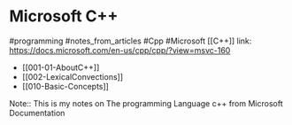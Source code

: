 # Microsoft C++
#programming #notes_from_articles #Cpp #Microsoft
[[C++]]
link: <https://docs.microsoft.com/en-us/cpp/cpp/?view=msvc-160>

- [[001-01-AboutC++]]
- [[002-LexicalConvections]]
- [[010-Basic-Concepts]]


Note::
This is  my notes on The programming Language c++ from Microsoft Documentation

